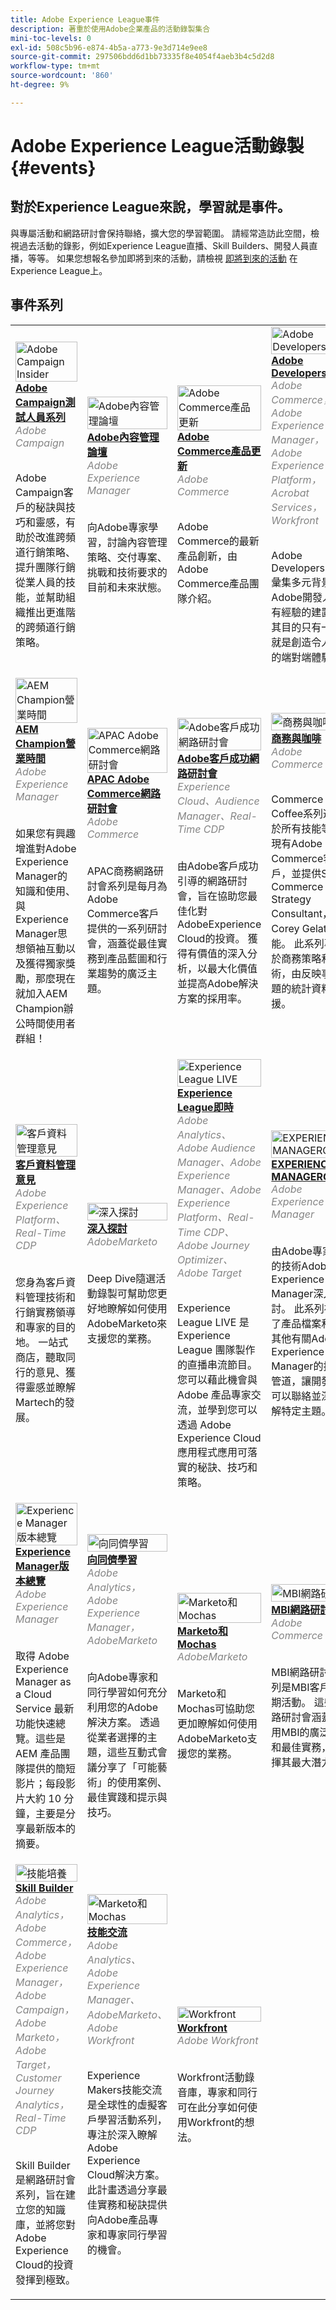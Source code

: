 ```yaml
---
title: Adobe Experience League事件
description: 著重於使用Adobe企業產品的活動錄製集合
mini-toc-levels: 0
exl-id: 508c5b96-e874-4b5a-a773-9e3d714e9ee8
source-git-commit: 297506bdd6d1bb73335f8e4054f4aeb3b4c5d2d8
workflow-type: tm+mt
source-wordcount: '860'
ht-degree: 9%

---
```


# Adobe Experience League活動錄製 {#events}

## 對於Experience League來說，學習就是事件。

與專屬活動和網路研討會保持聯絡，擴大您的學習範圍。 請經常造訪此空間，檢視過去活動的錄影，例如Experience League直播、Skill Builders、開發人員直播，等等。 如果您想報名參加即將到來的活動，請檢視 [即將到來的活動](https://%65xperienceleague.adobe.com/events/?lang=en) 在Experience League上。

## 事件系列

<table>
  <tr>
   <td>
      <a href="/help/adobe-campaign-insider/overview.md">
      <img style="width:100%" alt="Adobe Campaign Insider" src="https://cdn.experienceleague.adobe.com/thumb/exl-event-adobe-campaign-insider-series.png"/>      
      </a>
      <div>
         <a href="/help/adobe-campaign-insider/overview.md"><strong>Adobe Campaign測試人員系列</strong></a>
        <br/><em class="title is-size-7" style="color: #858585;"> Adobe Campaign</em>
      </div>
      <p>
        <br/>
         Adobe Campaign客戶的秘訣與技巧和靈感，有助於改進跨頻道行銷策略、提升團隊行銷從業人員的技能，並幫助組織推出更進階的跨頻道行銷策略。
      </p>
    </td>
   <td>
      <a href="/help/adobe-content-management-forum/overview.md">
      <img style="width:100%" alt="Adobe內容管理論壇" src="https://cdn.experienceleague.adobe.com/thumb/exl-event-adobe-content-management-forum.png"/>
      </a>
      <div>
         <a href="/help/adobe-content-management-forum/overview.md"><strong>Adobe內容管理論壇</strong></a>
        <br/><em class="title is-size-7" style="color: #858585;">Adobe Experience Manager</em>
      </div>
      <p>
        <br/>
         向Adobe專家學習，討論內容管理策略、交付專案、挑戰和技術要求的目前和未來狀態。
      </p>
    </td>
   <td>
      <a href="/help/adobe-commerce-product-updates/overview.md">
      <img style="width:100%" alt="Adobe Commerce產品更新" src="https://cdn.experienceleague.adobe.com/thumb/exl-event-adobe-commerce-product-updates.png"/>
      </a>
      <div>
         <a href="/help/adobe-commerce-product-updates/overview.md"><strong>Adobe Commerce產品更新</strong></a>
        <br/><em class="title is-size-7" style="color: #858585;">Adobe Commerce</em>
      </div>
      <p>
        <br/>
         Adobe Commerce的最新產品創新，由Adobe Commerce產品團隊介紹。
      </p>
    </td>
   <td>
      <a href="/help/adobe-developers-live/overview.md">
      <img style="width:100%" alt="Adobe Developers Live" src="https://cdn.experienceleague.adobe.com/thumb/exl-event-adobe-developers-live.png"/>
      </a>
      <div>
         <a href="/help/adobe-developers-live/overview.md"><strong>Adobe Developers Live</strong></a>
        <br/><em class="title is-size-7" style="color: #858585;">Adobe Commerce， Adobe Experience Manager， Adobe Experience Platform， Acrobat Services， Workfront</em>
      </div>
      <p>
        <br/>
         Adobe Developers Live彙集多元背景的Adobe開發人員和有經驗的建置者，其目的只有一個，就是創造令人驚豔的端對端體驗。
      </p>
    </td>
    </tr>
    <tr>    
    <td>
      <a href="/help/aem-champion-office-hours/overview.md">
      <img style="width:100%" alt="AEM Champion營業時間" src="https://cdn.experienceleague.adobe.com/thumb/exl-event-aem-champions.png"/>
      </a>
      <div>
         <a href="/help/aem-champion-office-hours/overview.md"><strong>AEM Champion營業時間</strong></a>
        <br/><em class="title is-size-7" style="color: #858585;">Adobe Experience Manager</em>
      </div>
      <p>
        <br/>
         如果您有興趣增進對Adobe Experience Manager的知識和使用、與Experience Manager思想領袖互動以及獲得獨家獎勵，那麼現在就加入AEM Champion辦公時間使用者群組！
      </p>
    </td> 
   <td>
      <a href="/help/apac-commerce/overview.md">
      <img style="width:100%" alt="APAC Adobe Commerce網路研討會" src="https://cdn.experienceleague.adobe.com/thumb/exl-event-apac-commerce-series.png"/>
      </a>
      <div>
         <a href="/help/apac-commerce/overview.md"><strong>APAC Adobe Commerce網路研討會</strong></a>
        <br/><em class="title is-size-7" style="color: #858585;">Adobe Commerce</em>
      </div>
      <p>
        <br/>
         APAC商務網路研討會系列是每月為Adobe Commerce客戶提供的一系列研討會，涵蓋從最佳實務到產品藍圖和行業趨勢的廣泛主題。
      </p>
    </td>
      <td>
      <a href="/help/adobe-customer-success-webinars/overview.md">
      <img style="width:100%" alt="Adobe客戶成功網路研討會" src="https://cdn.experienceleague.adobe.com/thumb/exl-event-customer-success-webinars.png"/>
      </a>
      <div>
         <a href="/help/adobe-customer-success-webinars/overview.md"><strong>Adobe客戶成功網路研討會</strong></a>
        <br/><em class="title is-size-7" style="color: #858585;">Experience Cloud、Audience Manager、Real-Time CDP</em>
      </div>
      <p>
        <br/>
         由Adobe客戶成功引導的網路研討會，旨在協助您最佳化對AdobeExperience Cloud的投資。 獲得有價值的深入分析，以最大化價值並提高Adobe解決方案的採用率。
      </p>
    </td>
   <td>
      <a href="/help/commerce-and-coffee/overview.md">
      <img style="width:100%" alt="商務與咖啡" src="https://cdn.experienceleague.adobe.com/thumb/exl-event-commerce-and-coffee.png"/>
      </a>
      <div>
         <a href="/help/commerce-and-coffee/overview.md"><strong>商務與咖啡</strong></a>
        <br/><em class="title is-size-7" style="color: #858585;">Adobe Commerce</em>
      </div>
      <p>
        <br/>
         Commerce &amp; Coffee系列適用於所有技能等級的現有Adobe Commerce客戶，並提供Sr. Commerce Strategy Consultant， Corey Gelato的功能。 此系列專注於商務策略和戰術，由反映事件主題的統計資料所支援。
      </p>
    </td>
    </tr>
    <tr> 
   <td>
      <a href="/help/customer-data-management-voices/overview.md">
      <img style="width:100%" alt="客戶資料管理意見" src="https://cdn.experienceleague.adobe.com/thumb/exl-event-customer-data-management-voices.png"/>
      </a>
      <div>
         <a href="/help/customer-data-management-voices/overview.md"><strong>客戶資料管理意見</strong></a>
        <br/><em class="title is-size-7" style="color: #858585;">Adobe Experience Platform、Real-Time CDP</em>
      </div>
      <p>
        <br/>
         您身為客戶資料管理技術和行銷實務領導和專家的目的地。 一站式商店，聽取同行的意見、獲得靈感並瞭解Martech的發展。
      </p>
    </td>
    <td>
      <a href="/help/deep-dives/overview.md">
      <img style="width:100%" alt="深入探討" src="https://cdn.experienceleague.adobe.com/thumb/exl-event-deep-dives.png"/>
      </a>
      <div>
         <a href="/help/deep-dives/overview.md"><strong>深入探討</strong></a>
        <br/><em class="title is-size-7" style="color: #858585;">AdobeMarketo</em>
      </div>
      <p>
        <br/>
         Deep Dive隨選活動錄製可幫助您更好地瞭解如何使用AdobeMarketo來支援您的業務。
      </p>
    </td>
   <td>
      <a href="/help/experience-league-live/overview.md">
      <img style="width:100%" alt="Experience League LIVE" src="https://cdn.experienceleague.adobe.com/thumb/exl-event-experience-league-live.png"/>
      </a>
      <div>
         <a href="/help/experience-league-live/overview.md"><strong>Experience League即時</strong></a>
        <br/><em class="title is-size-7" style="color: #858585;">Adobe Analytics、Adobe Audience Manager、Adobe Experience Manager、Adobe Experience Platform、Real-Time CDP、Adobe Journey Optimizer、Adobe Target </em>
      </div>
      <p>
        <br/>Experience League LIVE 是 Experience League 團隊製作的直播串流節目。您可以藉此機會與 Adobe 產品專家交流，並學到您可以透過 Adobe Experience Cloud 應用程式應用可落實的秘訣、技巧和策略。
      </p>
    </td>
   <td>
      <a href="/help/experience-manager-gems/overview.md">
      <img style="width:100%" alt="EXPERIENCE MANAGERGEMS" src="https://cdn.experienceleague.adobe.com/thumb/exl-event-aem-gems.png"/>
      </a>
      <div>
         <a href="/help/experience-manager-gems/overview.md"><strong>EXPERIENCE MANAGERGEMS</strong></a>
        <br/><em class="title is-size-7" style="color: #858585;">Adobe Experience Manager</em>
      </div>
      <p>
        <br/>
         由Adobe專家提供的技術Adobe Experience Manager深入探討。 此系列補充了產品檔案和所有其他有關Adobe Experience Manager的技術管道，讓開發人員可以聯絡並深入瞭解特定主題。
      </p>
    </td>
    </tr>
    <tr> 
    <td>
      <a href="/help/experience-manager-release-overview/overview.md">
      <img style="width:100%" alt="Experience Manager版本總覽" src="https://cdn.experienceleague.adobe.com/thumb/exl-event-experience-manager-release-overview.png"/>
      </a>
      <div>
         <a href="/help/experience-manager-release-overview/overview.md"><strong>Experience Manager版本總覽</strong></a>
        <br/><em class="title is-size-7" style="color: #858585;">Adobe Experience Manager</em>
      </div>
      <p>
        <br/>取得 Adobe Experience Manager as a Cloud Service 最新功能快速總覽。這些是 AEM 產品團隊提供的簡短影片；每段影片大約 10 分鐘，主要是分享最新版本的摘要。
      </p>
    </td>
    <td>
      <a href="/help/learn-from-your-peers/overview.md">
      <img style="width:100%" alt="向同儕學習" src="https://cdn.experienceleague.adobe.com/thumb/exl-event-learn-from-your-peers.png"/>
      </a>
      <div>
         <a href="/help/learn-from-your-peers/overview.md"><strong>向同儕學習</strong></a>
        <br/><em class="title is-size-7" style="color: #858585;">Adobe Analytics， Adobe Experience Manager，AdobeMarketo</em>
      </div>
      <p>
        <br/>
         向Adobe專家和同行學習如何充分利用您的Adobe解決方案。 透過從業者選擇的主題，這些互動式會議分享了「可能藝術」的使用案例、最佳實踐和提示與技巧。
      </p>
    </td>
   <td>
      <a href="/help/marketo-and-mochas/overview.md">
      <img style="width:100%" alt="Marketo和Mochas" src="https://cdn.experienceleague.adobe.com/thumb/exl-event-marketo-and-mochas.png"/>
      </a>
      <div>
         <a href="/help/marketo-and-mochas/overview.md"><strong>Marketo和Mochas</strong></a>
        <br/><em class="title is-size-7" style="color: #858585;">AdobeMarketo</em>
      </div>
      <p>
        <br/>
         Marketo和Mochas可協助您更加瞭解如何使用AdobeMarketo支援您的業務。
      </p>
    </td>
    <td>
      <a href="/help/mbi-webinars/overview.md">
      <img style="width:100%" alt="MBI網路研討會" src="https://cdn.experienceleague.adobe.com/thumb/exl-event-mbi-webinars.png"/>
      </a>
      <div>
         <a href="/help/mbi-webinars/overview.md"><strong>MBI網路研討會</strong></a>
        <br/><em class="title is-size-7" style="color: #858585;">Adobe Commerce</em>
      </div>
      <p>
        <br/>
         MBI網路研討會系列是MBI客戶的定期活動。 這些網路研討會涵蓋了使用MBI的廣泛主題和最佳實務，以發揮其最大潛力。
      </p>
    </td>
    </tr>
    <tr> 
    <td>
      <a href="/help/skill-builder/overview.md">
      <img style="width:100%" alt="技能培養" src="https://cdn.experienceleague.adobe.com/thumb/exl-event-skill-builders.png"/>
      </a>
      <div>
         <a href="/help/skill-builder/overview.md"><strong>Skill Builder</strong></a>
        <br/><em class="title is-size-7" style="color: #858585;">Adobe Analytics， Adobe Commerce， Adobe Experience Manager， Adobe Campaign，Adobe Marketo， Adobe Target，Customer Journey Analytics， Real-Time CDP</em>
      </div>
      <p>
        <br/>
         Skill Builder是網路研討會系列，旨在建立您的知識庫，並將您對Adobe Experience Cloud的投資發揮到極致。
      </p>
    </td>
   <td>
      <a href="/help/skill-exchange/overview.md">
      <img style="width:100%" alt="Marketo和Mochas" src="https://cdn.experienceleague.adobe.com/thumb/exl-event-skill-exchange.png"/>
      </a>
      <div>
         <a href="/help/skill-exchange/overview.md"><strong>技能交流</strong></a>
        <br/><em class="title is-size-7" style="color: #858585;">Adobe Analytics、Adobe Experience Manager、AdobeMarketo、Adobe Workfront</em>
      </div>
      <p>
        <br/>
         Experience Makers技能交流是全球性的虛擬客戶學習活動系列，專注於深入瞭解Adobe Experience Cloud解決方案。 此計畫透過分享最佳實務和秘訣提供向Adobe產品專家和專家同行學習的機會。
      </p>
    </td>
    <td>
      <a href="/help/workfront/overview.md">
      <img style="width:100%" alt="Workfront" src="https://cdn.experienceleague.adobe.com/thumb/exl-event-workfront.png"/>
      </a>
      <div>
         <a href="/help/workfront/overview.md"><strong>Workfront</strong></a>
        <br/><em class="title is-size-7" style="color: #858585;">Adobe Workfront</em>
      </div>
      <p>
        <br/>
         Workfront活動錄音庫，專家和同行可在此分享如何使用Workfront的想法。
      </p>
    </td>
  </tr>    
</table>
